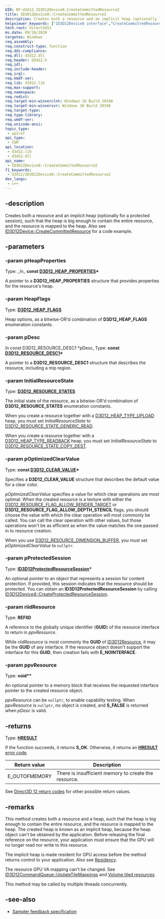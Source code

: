 ```yaml
---
UID: NF:d3d12.ID3D12Device8.CreateCommittedResource2
title: ID3D12Device8::CreateCommittedResource2
description: Creates both a resource and an implicit heap (optionally for a protected session), such that the heap is big enough to contain the entire resource, and the resource is mapped to the heap.
helpviewer_keywords: ["ID3D12Device8 interface","CreateCommittedResource2 method","ID3D12Device8.CreateCommittedResource2","ID3D12Device8::CreateCommittedResource2","CreateCommittedResource2","CreateCommittedResource2 method","CreateCommittedResource2 method","ID3D12Device8 interface","direct3d12.id3d12device7_createcommittedresource2","d3d12/ID3D12Device8::CreateCommittedResource2"]
tech.root: direct3d12
ms.date: 09/16/2020
targetos: Windows
req.assembly: 
req.construct-type: function
req.ddi-compliance: 
req.dll: d3d12.dll
req.header: d3d12.h
req.idl: 
req.include-header: 
req.irql: 
req.kmdf-ver: 
req.lib: d3d12.lib
req.max-support: 
req.namespace: 
req.redist: 
req.target-min-winverclnt: Windows 10 Build 20348
req.target-min-winversvr: Windows 10 Build 20348
req.target-type: 
req.type-library: 
req.umdf-ver: 
req.unicode-ansi: 
topic_type:
 - apiref
api_type:
 - COM
api_location:
 - d3d12.lib
 - d3d12.dll
api_name:
 - ID3D12Device8::CreateCommittedResource2
f1_keywords:
 - d3d12/ID3D12Device8::CreateCommittedResource2
dev_langs:
 - c++
---
```


## -description

Creates both a resource and an implicit heap (optionally for a protected session), such that the heap is big enough to contain the entire resource, and the resource is mapped to the heap. Also see [ID3D12Device::CreateCommittedResource](/windows/win32/api/d3d12/nf-d3d12-id3d12device-createcommittedresource) for a code example.

## -parameters

### -param pHeapProperties

Type: \_In\_ **const [D3D12_HEAP_PROPERTIES](/windows/win32/api/d3d12/ns-d3d12-d3d12_heap_properties)\***

A pointer to a **D3D12_HEAP_PROPERTIES** structure that provides properties for the resource's heap.

### -param HeapFlags

Type: **[D3D12_HEAP_FLAGS](/windows/win32/api/d3d12/ne-d3d12-d3d12_heap_flags)**

Heap options, as a bitwise-OR'd combination of **D3D12_HEAP_FLAGS** enumeration constants.

### -param pDesc

_In_ const D3D12_RESOURCE_DESC1 *pDesc,
Type: **const [D3D12_RESOURCE_DESC1](/windows/win32/api/d3d12/ns-d3d12-d3d12_resource_desc1)\***

A pointer to a **D3D12_RESOURCE_DESC1** structure that describes the resource, including a mip region.

### -param InitialResourceState

Type: **[D3D12_RESOURCE_STATES](/windows/win32/api/d3d12/ne-d3d12-d3d12_resource_states)**

The initial state of the resource, as a bitwise-OR'd combination of **D3D12_RESOURCE_STATES** enumeration constants.

When you create a resource together with a [D3D12_HEAP_TYPE_UPLOAD](/windows/win32/api/d3d12/ne-d3d12-d3d12_heap_type) heap, you must set *InitialResourceState* to [D3D12_RESOURCE_STATE_GENERIC_READ](/windows/win32/api/d3d12/ne-d3d12-d3d12_resource_states).

When you create a resource together with a [D3D12_HEAP_TYPE_READBACK](/windows/win32/api/d3d12/ne-d3d12-d3d12_heap_type) heap, you must set *InitialResourceState* to [D3D12_RESOURCE_STATE_COPY_DEST](/windows/win32/api/d3d12/ne-d3d12-d3d12_resource_states).

### -param pOptimizedClearValue

Type: **const [D3D12_CLEAR_VALUE](/windows/win32/api/d3d12/ns-d3d12-d3d12_clear_value)\***

Specifies a **D3D12_CLEAR_VALUE** structure that describes the default value for a clear color.

*pOptimizedClearValue* specifies a value for which clear operations are most optimal. When the created resource is a texture with either the [D3D12_RESOURCE_FLAG_ALLOW_RENDER_TARGET](/windows/win32/api/d3d12/ne-d3d12-d3d12_resource_flags) or **D3D12_RESOURCE_FLAG_ALLOW_DEPTH_STENCIL** flags, you should choose the value with which the clear operation will most commonly be called. You can call the clear operation with other values, but those operations won't be as efficient as when the value matches the one passed in to resource creation.

When you use [D3D12_RESOURCE_DIMENSION_BUFFER](/windows/win32/api/d3d12/ne-d3d12-d3d12_resource_dimension), you must set *pOptimizedClearValue* to `nullptr`.

### -param pProtectedSession

Type: **[ID3D12ProtectedResourceSession](/windows/win32/api/d3d12/nn-d3d12-id3d12protectedresourcesession)\***

An optional pointer to an object that represents a session for content protection. If provided, this session indicates that the resource should be protected. You can obtain an **ID3D12ProtectedResourceSession** by calling [ID3D12Device4::CreateProtectedResourceSession](/windows/win32/api/d3d12/nf-d3d12-id3d12device4-createprotectedresourcesession).

### -param riidResource

Type: **REFIID**

A reference to the globally unique identifier (**GUID**) of the resource interface to return in *ppvResource*.

While *riidResource* is most commonly the **GUID** of [ID3D12Resource](/windows/win32/api/d3d12/nn-d3d12-id3d12resource), it may be the **GUID** of any interface. If the resource object doesn't support the interface for this **GUID**, then creation fails with **E_NOINTERFACE**.

### -param ppvResource

Type: **void\*\***

An optional pointer to a memory block that receives the requested interface pointer to the created resource object.

*ppvResource* can be `nullptr`, to enable capability testing. When *ppvResource* is `nullptr`, no object is created, and **S_FALSE** is returned when *pDesc* is valid.

## -returns

Type: **[HRESULT](/windows/win32/com/structure-of-com-error-codes)**

If the function succeeds, it returns **S_OK**. Otherwise, it returns an [**HRESULT**](/windows/desktop/com/structure-of-com-error-codes) [error code](/windows/win32/com/com-error-codes-10).

|Return value|Description|
|-|-|
|E_OUTOFMEMORY|There is insufficient memory to create the resource.|

See [Direct3D 12 return codes](/windows/win32/direct3d12/d3d12-graphics-reference-returnvalues) for other possible return values.

## -remarks

This method creates both a resource and a heap, such that the heap is big enough to contain the entire resource, and the resource is mapped to the heap. The created heap is known as an implicit heap, because the heap object can't be obtained by the application. Before releasing the final reference on the resource, your application must ensure that the GPU will no longer read nor write to this resource.

The implicit heap is made resident for GPU access before the method returns control to your application. Also see [Residency](/windows/win32/direct3d12/residency).

The resource GPU VA mapping can't be changed. See [ID3D12CommandQueue::UpdateTileMappings](/windows/win32/api/d3d12/nf-d3d12-id3d12commandqueue-updatetilemappings) and [Volume tiled resources](/windows/win32/direct3d12/volume-tiled-resources).

This method may be called by multiple threads concurrently.

## -see-also

* [Sampler feedback specification](https://microsoft.github.io/DirectX-Specs/d3d/SamplerFeedback.html)
